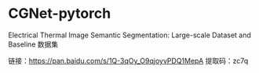 # CGNet-pytorch
Electrical Thermal Image Semantic Segmentation: Large-scale Dataset and Baseline
数据集

链接：https://pan.baidu.com/s/1Q-3qOy_O9qjoyvPDQ1MepA 
提取码：zc7q
